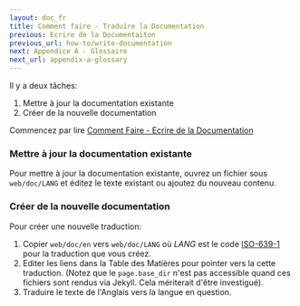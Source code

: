 ```yaml
---
layout: doc_fr
title: Comment faire - Traduire la Documentation
previous: Ecrire de la Documentaiton
previous_url: how-to/write-documentation
next: Appendice A - Glossaire
next_url: appendix-a-glossary
---
```


Il y a deux tâches:

1. Mettre à jour la documentation existante
1. Créer de la nouvelle documentation

Commencez par lire [Comment Faire - Ecrire de la Documentation](/doc/fr/how-to/write-documentation/)


### Mettre à jour la documentation existante

Pour mettre à jour la documentation existante, ouvrez un fichier sous `web/doc/LANG`
et éditez le texte existant ou ajoutez du nouveau contenu.

### Créer de la nouvelle documentation

Pour créer une nouvelle traduction:

1. Copier `web/doc/en` vers `web/doc/LANG` où _LANG_ est le code
   [ISO-639-1](http://en.wikipedia.org/wiki/List_of_ISO_639-2_codes) pour
   la traduction que vous créez.
1. Editer les liens dans la Table des Matières pour pointer vers la cette traduction. (Notez que le `page.base_dir`
n'est pas accessible quand ces fichiers sont rendus via Jekyll. Cela mériterait d'être investigué).
1. Traduire le texte de l'Anglais vers la langue en question.

